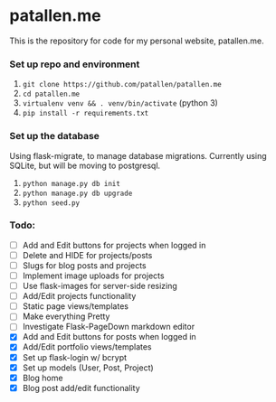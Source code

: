 # patallen.me
This is the repository for code for my personal website, patallen.me.

### Set up repo and environment

1. `git clone https://github.com/patallen/patallen.me`
1. `cd patallen.me`
1. `virtualenv venv && . venv/bin/activate` (python 3)
1. `pip install -r requirements.txt`

### Set up the database
Using flask-migrate, to manage database migrations. Currently using SQLite, but will be moving to postgresql.

1. `python manage.py db init`
1. `python manage.py db upgrade`
1. `python seed.py`

### Todo:
- [ ] Add and Edit buttons for projects when logged in
- [ ] Delete and HIDE for projects/posts
- [ ] Slugs for blog posts and projects
- [ ] Implement image uploads for projects
- [ ] Use flask-images for server-side resizing
- [ ] Add/Edit projects functionality
- [ ] Static page views/templates
- [ ] Make everything Pretty
- [ ] Investigate Flask-PageDown markdown editor
- [x] Add and Edit buttons for posts when logged in
- [x] Add/Edit portfolio views/templates
- [x] Set up flask-login w/ bcrypt
- [x] Set up models (User, Post, Project)
- [x] Blog home
- [x] Blog post add/edit functionality